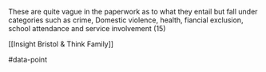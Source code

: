 These are quite vague in the paperwork as to what they entail but fall under categories such as crime, Domestic violence, health, fiancial exclusion, school attendance and service involvement (15)

[[Insight Bristol & Think Family]]

#data-point